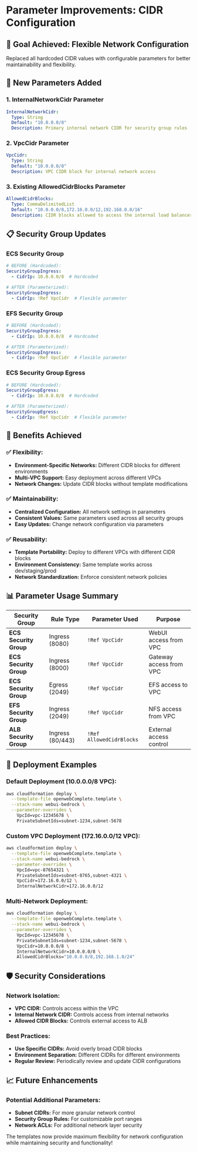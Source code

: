 # Parameter Improvements: CIDR Configuration

## 🎯 **Goal Achieved: Flexible Network Configuration**

Replaced all hardcoded CIDR values with configurable parameters for better maintainability and flexibility.

## 🔧 **New Parameters Added**

### **1. InternalNetworkCidr Parameter**
```yaml
InternalNetworkCidr:
  Type: String
  Default: "10.0.0.0/8"
  Description: Primary internal network CIDR for security group rules
```

### **2. VpcCidr Parameter**
```yaml
VpcCidr:
  Type: String
  Default: "10.0.0.0/8"
  Description: VPC CIDR block for internal network access
```

### **3. Existing AllowedCidrBlocks Parameter**
```yaml
AllowedCidrBlocks:
  Type: CommaDelimitedList
  Default: "10.0.0.0/8,172.16.0.0/12,192.168.0.0/16"
  Description: CIDR blocks allowed to access the internal load balancer
```

## 📋 **Security Group Updates**

### **ECS Security Group**
```yaml
# BEFORE (Hardcoded):
SecurityGroupIngress:
  - CidrIp: 10.0.0.0/8  # Hardcoded

# AFTER (Parameterized):
SecurityGroupIngress:
  - CidrIp: !Ref VpcCidr  # Flexible parameter
```

### **EFS Security Group**
```yaml
# BEFORE (Hardcoded):
SecurityGroupIngress:
  - CidrIp: 10.0.0.0/8  # Hardcoded

# AFTER (Parameterized):
SecurityGroupIngress:
  - CidrIp: !Ref VpcCidr  # Flexible parameter
```

### **ECS Security Group Egress**
```yaml
# BEFORE (Hardcoded):
SecurityGroupEgress:
  - CidrIp: 10.0.0.0/8  # Hardcoded

# AFTER (Parameterized):
SecurityGroupEgress:
  - CidrIp: !Ref VpcCidr  # Flexible parameter
```

## 🎯 **Benefits Achieved**

### **✅ Flexibility:**
- **Environment-Specific Networks:** Different CIDR blocks for different environments
- **Multi-VPC Support:** Easy deployment across different VPCs
- **Network Changes:** Update CIDR blocks without template modifications

### **✅ Maintainability:**
- **Centralized Configuration:** All network settings in parameters
- **Consistent Values:** Same parameters used across all security groups
- **Easy Updates:** Change network configuration via parameters

### **✅ Reusability:**
- **Template Portability:** Deploy to different VPCs with different CIDR blocks
- **Environment Consistency:** Same template works across dev/staging/prod
- **Network Standardization:** Enforce consistent network policies

## 📊 **Parameter Usage Summary**

| Security Group | Rule Type | Parameter Used | Purpose |
|----------------|-----------|----------------|---------|
| **ECS Security Group** | Ingress (8080) | `!Ref VpcCidr` | WebUI access from VPC |
| **ECS Security Group** | Ingress (8000) | `!Ref VpcCidr` | Gateway access from VPC |
| **ECS Security Group** | Egress (2049) | `!Ref VpcCidr` | EFS access to VPC |
| **EFS Security Group** | Ingress (2049) | `!Ref VpcCidr` | NFS access from VPC |
| **ALB Security Group** | Ingress (80/443) | `!Ref AllowedCidrBlocks` | External access control |

## 🚀 **Deployment Examples**

### **Default Deployment (10.0.0.0/8 VPC):**
```bash
aws cloudformation deploy \
  --template-file openwebComplete.template \
  --stack-name webui-bedrock \
  --parameter-overrides \
    VpcId=vpc-12345678 \
    PrivateSubnetIds=subnet-1234,subnet-5678
```

### **Custom VPC Deployment (172.16.0.0/12 VPC):**
```bash
aws cloudformation deploy \
  --template-file openwebComplete.template \
  --stack-name webui-bedrock \
  --parameter-overrides \
    VpcId=vpc-87654321 \
    PrivateSubnetIds=subnet-8765,subnet-4321 \
    VpcCidr=172.16.0.0/12 \
    InternalNetworkCidr=172.16.0.0/12
```

### **Multi-Network Deployment:**
```bash
aws cloudformation deploy \
  --template-file openwebComplete.template \
  --stack-name webui-bedrock \
  --parameter-overrides \
    VpcId=vpc-12345678 \
    PrivateSubnetIds=subnet-1234,subnet-5678 \
    VpcCidr=10.0.0.0/8 \
    InternalNetworkCidr=10.0.0.0/8 \
    AllowedCidrBlocks="10.0.0.0/8,192.168.1.0/24"
```

## 🛡️ **Security Considerations**

### **Network Isolation:**
- **VPC CIDR:** Controls access within the VPC
- **Internal Network CIDR:** Controls access from internal networks
- **Allowed CIDR Blocks:** Controls external access to ALB

### **Best Practices:**
- **Use Specific CIDRs:** Avoid overly broad CIDR blocks
- **Environment Separation:** Different CIDRs for different environments
- **Regular Review:** Periodically review and update CIDR configurations

## 📈 **Future Enhancements**

### **Potential Additional Parameters:**
- **Subnet CIDRs:** For more granular network control
- **Security Group Rules:** For customizable port ranges
- **Network ACLs:** For additional network layer security

The templates now provide maximum flexibility for network configuration while maintaining security and functionality! 